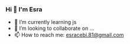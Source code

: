 ###              Hi 👋   I'm Esra

- 🌱 I’m currently learning js
- 👯 I’m looking to collaborate on ...
- 📫 How to reach me: esracebi.81@gmail.com

